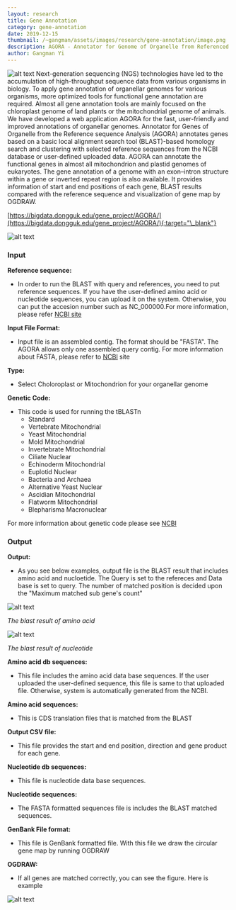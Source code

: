 ```yaml
---
layout: research
title: Gene Annotation
category: gene-annotation
date: 2019-12-15
thumbnail: /~gangman/assets/images/research/gene-annotation/image.png
description: AGORA - Annotator for Genome of Organelle from Referenced sequence Analysis
author: Gangman Yi
---
```


![alt text](/~gangman/assets/images/research/gene-annotation/image.png)
Next-generation sequencing (NGS) technologies have led to the accumulation of high-throughput sequence data from various organisms in biology. To apply gene annotation of organellar genomes for various organisms, more optimized tools for functional gene annotation are required. Almost all gene annotation tools are mainly focused on the chloroplast genome of land plants or the mitochondrial genome of animals. We have developed a web application AGORA for the fast, user-friendly and improved annotations of organellar genomes. Annotator for Genes of Organelle from the Reference sequence Analysis (AGORA) annotates genes based on a basic local alignment search tool (BLAST)-based homology search and clustering with selected reference sequences from the NCBI database or user-defined uploaded data. AGORA can annotate the functional genes in almost all mitochondrion and plastid genomes of eukaryotes. The gene annotation of a genome with an exon–intron structure within a gene or inverted repeat region is also available. It provides information of start and end positions of each gene, BLAST results compared with the reference sequence and visualization of gene map by OGDRAW.

[https://bigdata.dongguk.edu/gene_project/AGORA/](https://bigdata.dongguk.edu/gene_project/AGORA/){:target="\_blank"}

![alt text](/~gangman/assets/images/research/gene-annotation/image1.png)

### Input

**Reference sequence:**

- In order to run the BLAST with query and references, you need to put reference sequences. If you have the user-defined amino acid or nucleotide sequences, you can upload it on the system. Otherwise, you can put the accesion number such as NC_000000.For more information, please refer [NCBI site](https://www.ncbi.nlm.nih.gov/Sequin/acc.html)

**Input File Format:**

- Input file is an assembled contig. The format should be "FASTA". The AGORA allows only one assembled query contig. For more information about FASTA, please refer to [NCBI](https://blast.ncbi.nlm.nih.gov/Blast.cgi?CMD=Web&PAGE_TYPE=BlastDocs&DOC_TYPE=BlastHelp) site

**Type:**

- Select Choloroplast or Mitochondrion for your organellar genome

**Genetic Code:**

- This code is used for running the tBLASTn
  - Standard
  - Vertebrate Mitochondrial
  - Yeast Mitochondrial
  - Mold Mitochondrial
  - Invertebrate Mitochondrial
  - Ciliate Nuclear
  - Echinoderm Mitochondrial
  - Euplotid Nuclear
  - Bacteria and Archaea
  - Alternative Yeast Nuclear
  - Ascidian Mitochondrial
  - Flatworm Mitochondrial
  - Blepharisma Macronuclear

For more information about genetic code please see [NCBI](https://www.ncbi.nlm.nih.gov/Taxonomy/Utils/wprintgc.cgi)

### Output

**Output:**

- As you see below examples, output file is the BLAST result that includes amino acid and nucloetide. The Query is set to the refereces and Data base is set to query. The number of matched position is decided upon the "Maximum matched sub gene's count"

![alt text](/~gangman/assets/images/research/gene-annotation/image2.png)

_The blast result of amino acid_

![alt text](/~gangman/assets/images/research/gene-annotation/image3.png)

_The blast result of nucleotide_

**Amino acid db sequences:**

- This file includes the amino acid data base sequences. If the user uploaded the user-defined sequence, this file is same to that uploaded file. Otherwise, system is automatically generated from the NCBI.

**Amino acid sequences:**

- This is CDS translation files that is matched from the BLAST

**Output CSV file:**

- This file provides the start and end position, direction and gene product for each gene.

**Nucleotide db sequences:**

- This file is nucleotide data base sequences.

**Nucleotide sequences:**

- The FASTA formatted sequences file is includes the BLAST matched sequences.

**GenBank File format:**

- This file is GenBank formatted file. With this file we draw the circular gene map by running OGDRAW

**OGDRAW:**

- If all genes are matched correctly, you can see the figure. Here is example

![alt text](/~gangman/assets/images/research/gene-annotation/image4.png)
